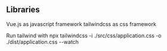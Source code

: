 
## Libraries
Vue.js as javascript framework
tailwindcss as css framework


Run tailwind with 
 npx tailwindcss -i ./src/css/application.css -o ./dist/application.css --watch